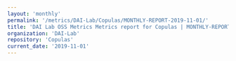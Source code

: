 ```yaml
---
layout: 'monthly'
permalink: '/metrics/DAI-Lab/Copulas/MONTHLY-REPORT-2019-11-01/'
title: 'DAI Lab OSS Metrics Metrics report for Copulas | MONTHLY-REPORT-2019-11-01'
organization: 'DAI-Lab'
repository: 'Copulas'
current_date: '2019-11-01'
---
```

